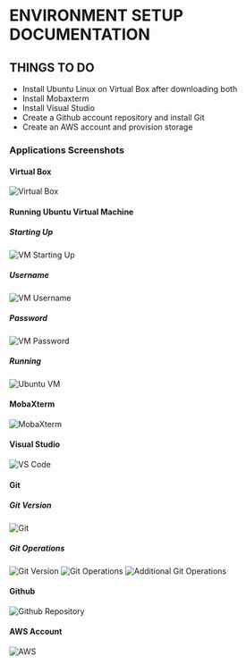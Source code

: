 # ENVIRONMENT SETUP DOCUMENTATION 

## THINGS TO DO
- Install Ubuntu Linux on Virtual Box after downloading both 
- Install Mobaxterm 
- Install Visual Studio 
- Create a Github account repository and install Git 
- Create an AWS account and provision storage 

### Applications Screenshots

#### Virtual Box
![Virtual Box](./img/0_vbox.png)

#### Running Ubuntu Virtual Machine 

##### Starting Up
![VM Starting Up](./img/1_1vm.png)

##### Username 
![VM Username](./img/1_2vm.png)

##### Password
![VM Password](./img/1_3vm.png)

##### Running
![Ubuntu VM](./img/1_vm.png)

#### MobaXterm 
![MobaXterm](./img/2_xterm.png)

#### Visual Studio 
![VS Code](./img/3_vscode.png)

#### Git 

##### Git Version 
![Git](./img/4_0_git.png)

##### Git Operations
![Git Version](./img/4_git.png)
![Git Operations](./img/4_2_git.png)
![Additional Git Operations](./img/4_3_git.png)

#### Github 
![Github Repository](./img/5_github.png)

#### AWS Account
![AWS]()